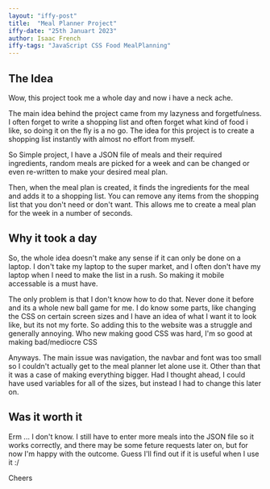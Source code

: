 ```yaml
---
layout: "iffy-post"
title:  "Meal Planner Project"
iffy-date: "25th Januart 2023"
author: Isaac French
iffy-tags: "JavaScript CSS Food MealPlanning"
---
```

## The Idea

Wow, this project took me a whole day and now i have a neck ache.

The main idea behind the project came from my lazyness and forgetfulness. I often forget to write a shopping list and often forget what kind of food i like, so doing it on the fly is a no go. The idea for this project is to create a shopping list instantly with almost no effort from myself.

So Simple project, I have a JSON file of meals and their required ingredients, random meals are picked for a week and can be changed or even re-written to make your desired meal plan.

Then, when the meal plan is created, it finds the ingredients for the meal and adds it to a shopping list. You can remove any items from the shopping list that you don't need or don't want. This allows me to create a meal plan for the week in a number of seconds.

## Why it took a day

So, the whole idea doesn't make any sense if it can only be done on a laptop. I don't take my laptop to the super market, and I often don't have my laptop when I need to make the list in a rush. So making it mobile accessable is a must have.

The only problem is that I don't know how to do that. Never done it before and its a whole new ball game for me. I do know some parts, like changing the CSS on certain screen sizes and I have an idea of what I want it to look like, but its not my forte. So adding this to the website was a struggle and generally annoying. Who new making good CSS was hard, I'm so good at making bad/mediocre CSS

Anyways. The main issue was navigation, the navbar and font was too small so I couldn't actually get to the meal planner let alone use it. Other than that it was a case of making everything bigger. Had I thought ahead, I could have used variables for all of the sizes, but instead I had to change this later on.

## Was it worth it

Erm ... I don't know. I still have to enter more meals into the JSON file so it works correctly, and there may be some feture requests later on, but for now I'm happy with the outcome. Guess I'll find out if it is useful when I use it :/

Cheers